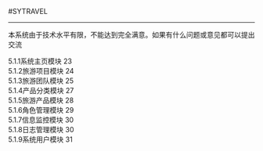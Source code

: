 #SYTRAVEL
<hr>
本系统由于技术水平有限，不能达到完全满意。如果有什么问题或意见都可以提出交流
<br>

5.1.1系统主页模块	23<br>
5.1.2旅游项目模块	24<br>
5.1.3旅游团队模块	25<br>
5.1.4产品分类模块	27<br>
5.1.5旅游产品模块	28<br>
5.1.6角色管理模块	29<br>
5.1.7信息监控模块	30<br>
5.1.8日志管理模块	30<br>
5.1.9系统用户模块	31<br>
